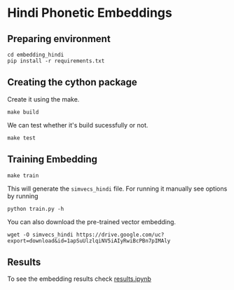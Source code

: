 # Hindi Phonetic Embeddings

## Preparing environment

```
cd embedding_hindi
pip install -r requirements.txt
```

## Creating the cython package

Create it using the make.

```
make build
```

We can test whether it's build sucessfully or not.

```
make test
```

## Training Embedding

```
make train
```

This will generate the `simvecs_hindi` file. For running it manually see options by running

```
python train.py -h
```

You can also download the pre-trained vector embedding.

```
wget -O simvecs_hindi https://drive.google.com/uc?export=download&id=1apSuUlzlqiNV5iAIyRwiBcPBn7pIMAly
```

## Results

To see the embedding results check [results.ipynb](results.ipynb)
